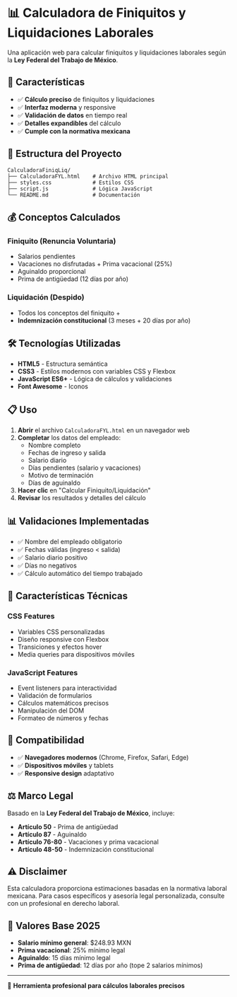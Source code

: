 # 📊 Calculadora de Finiquitos y Liquidaciones Laborales

Una aplicación web para calcular finiquitos y liquidaciones laborales según la **Ley Federal del Trabajo de México**.

## 🚀 Características

- ✅ **Cálculo preciso** de finiquitos y liquidaciones
- ✅ **Interfaz moderna** y responsive
- ✅ **Validación de datos** en tiempo real
- ✅ **Detalles expandibles** del cálculo
- ✅ **Cumple con la normativa mexicana**

## 📁 Estructura del Proyecto

```
CalculadoraFiniqLiq/
├── CalculadoraFYL.html    # Archivo HTML principal
├── styles.css             # Estilos CSS
├── script.js              # Lógica JavaScript
└── README.md              # Documentación
```

## 💰 Conceptos Calculados

### Finiquito (Renuncia Voluntaria)
- Salarios pendientes
- Vacaciones no disfrutadas + Prima vacacional (25%)
- Aguinaldo proporcional
- Prima de antigüedad (12 días por año)

### Liquidación (Despido)
- Todos los conceptos del finiquito +
- **Indemnización constitucional** (3 meses + 20 días por año)

## 🛠️ Tecnologías Utilizadas

- **HTML5** - Estructura semántica
- **CSS3** - Estilos modernos con variables CSS y Flexbox
- **JavaScript ES6+** - Lógica de cálculos y validaciones
- **Font Awesome** - Iconos

## 📋 Uso

1. **Abrir** el archivo `CalculadoraFYL.html` en un navegador web
2. **Completar** los datos del empleado:
   - Nombre completo
   - Fechas de ingreso y salida
   - Salario diario
   - Días pendientes (salario y vacaciones)
   - Motivo de terminación
   - Días de aguinaldo
3. **Hacer clic** en "Calcular Finiquito/Liquidación"
4. **Revisar** los resultados y detalles del cálculo

## 📊 Validaciones Implementadas

- ✅ Nombre del empleado obligatorio
- ✅ Fechas válidas (ingreso < salida)
- ✅ Salario diario positivo
- ✅ Días no negativos
- ✅ Cálculo automático del tiempo trabajado

## 🔧 Características Técnicas

### CSS Features
- Variables CSS personalizadas
- Diseño responsive con Flexbox
- Transiciones y efectos hover
- Media queries para dispositivos móviles

### JavaScript Features
- Event listeners para interactividad
- Validación de formularios
- Cálculos matemáticos precisos
- Manipulación del DOM
- Formateo de números y fechas

## 📱 Compatibilidad

- ✅ **Navegadores modernos** (Chrome, Firefox, Safari, Edge)
- ✅ **Dispositivos móviles** y tablets
- ✅ **Responsive design** adaptativo

## ⚖️ Marco Legal

Basado en la **Ley Federal del Trabajo de México**, incluye:

- **Artículo 50** - Prima de antigüedad
- **Artículo 87** - Aguinaldo
- **Artículo 76-80** - Vacaciones y prima vacacional
- **Artículo 48-50** - Indemnización constitucional

## ⚠️ Disclaimer

Esta calculadora proporciona estimaciones basadas en la normativa laboral mexicana. Para casos específicos y asesoría legal personalizada, consulte con un profesional en derecho laboral.

## 🎯 Valores Base 2025

- **Salario mínimo general**: $248.93 MXN
- **Prima vacacional**: 25% mínimo legal
- **Aguinaldo**: 15 días mínimo legal
- **Prima de antigüedad**: 12 días por año (tope 2 salarios mínimos)

---

💼 **Herramienta profesional para cálculos laborales precisos**